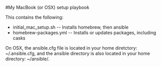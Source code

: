 #My MacBook (or OSX) setup playbook

This contains the following:
* initial_mac_setup.sh -- Installs homebrew, then ansible
* homebrew-packages.yml -- Installs or updates packages, including casks

On OSX, the ansible.cfg file is located in your home diretctory: ~/.ansible.cfg, and 
the ansible directory is also located in your home directory: ~/ansible/.

